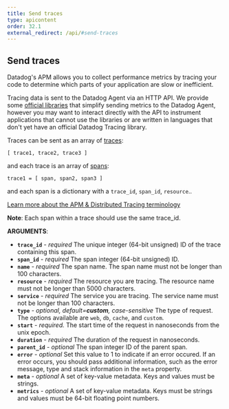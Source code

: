 ```yaml
---
title: Send traces
type: apicontent
order: 32.1
external_redirect: /api/#send-traces
---
```


## Send traces
Datadog's APM allows you to collect performance metrics by tracing your code to determine which parts of your application are slow or inefficient.

Tracing data is sent to the Datadog Agent via an HTTP API. We provide some [official libraries][1] that simplify sending metrics to the Datadog Agent, however you may want to interact directly with the API to instrument applications that cannot use the libraries or are written in languages that don't yet have an official Datadog Tracing library.

Traces can be sent as an array of [traces][2]:
```
[ trace1, trace2, trace3 ]
```

and each trace is an array of [spans][3]:
```
trace1 = [ span, span2, span3 ]
```

and each span is a dictionary with a `trace_id`, `span_id`, `resource`..

[Learn more about the APM & Distributed Tracing terminology][4]

**Note**: Each span within a trace should use the same trace_id.


**ARGUMENTS**:


*   **`trace_id`** - _required_ The unique integer (64-bit unsigned) ID of the trace containing this span.
*   **`span_id`** - _required_ The span integer (64-bit unsigned) ID.
*   **`name`** - _required_ The span name. The span name must not be longer than 100 characters.
*   **`resource`** - _required_ The resource you are tracing. The resource name must not be longer than 5000 characters.
*   **`service`** - _required_ The service you are tracing. The service name must not be longer than 100 characters.
*   **`type`** - _optional, default=**custom**, case-sensitive_ The type of request. The options available are `web`, `db`, `cache`, and `custom`.
*   **`start`** - _required._ The start time of the request in nanoseconds from the unix epoch.
*   **`duration`** - _required_ The duration of the request in nanoseconds.
*   **`parent_id`** - _optional_ The span integer ID of the parent span.
*   **`error`** - _optional_ Set this value to 1 to indicate if an error occured. If an error occurs, you should pass additional information, such as the error message, type and stack information in the `meta` property.
*   **`meta`** - _optional_ A set of key-value metadata. Keys and values must be strings.
*   **`metrics`** - _optional_ A set of key-value metadata. Keys must be strings and values must be 64-bit floating point numbers.

[1]: /tracing/#instrument-your-application
[2]: /tracing/visualization/trace
[3]: /tracing/visualization/trace/#spans
[4]: /tracing/visualization/services_list
